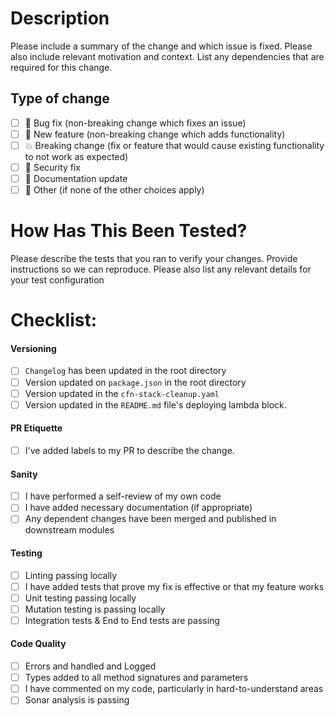 # Description

Please include a summary of the change and which issue is fixed.
Please also include relevant motivation and context.
List any dependencies that are required for this change.


## Type of change
- [ ] :bug: Bug fix (non-breaking change which fixes an issue)
- [ ] :rocket: New feature (non-breaking change which adds functionality)
- [ ] :boom: Breaking change (fix or feature that would cause existing functionality to not work as expected)
- [ ] :closed_lock_with_key: Security fix
- [ ] :notebook: Documentation update
- [ ] :whale2: Other (if none of the other choices apply)

# How Has This Been Tested?

Please describe the tests that you ran to verify your changes.
Provide instructions so we can reproduce.
Please also list any relevant details for your test configuration

# Checklist:

#### Versioning
- [ ] `Changelog` has been updated in the root directory
- [ ] Version updated on `package.json` in the root directory
- [ ] Version updated in the `cfn-stack-cleanup.yaml`
- [ ] Version updated in the `README.md` file's deploying lambda block.

#### PR Etiquette
- [ ] I've added labels to my PR to describe the change.

#### Sanity
- [ ] I have performed a self-review of my own code
- [ ] I have added necessary documentation (if appropriate)
- [ ] Any dependent changes have been merged and published in downstream modules

#### Testing
- [ ] Linting passing locally
- [ ] I have added tests that prove my fix is effective or that my feature works
- [ ] Unit testing passing locally
- [ ] Mutation testing is passing locally
- [ ] Integration tests & End to End tests are passing

#### Code Quality
- [ ] Errors and handled and Logged
- [ ] Types added to all method signatures and parameters
- [ ] I have commented on my code, particularly in hard-to-understand areas
- [ ] Sonar analysis is passing
